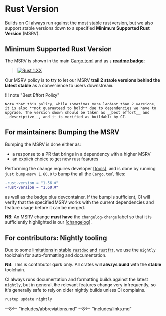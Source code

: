 # Rust Version

Builds on CI always run against the most stable rust version, but we also support stable versions down to a specified **Minimum Supported Rust Version** (MSRV).

## Minimum Supported Rust Version

The MSRV is shown in the main [Cargo.toml](https://github.com/kube-rs/kube-rs/blob/master/kube/Cargo.toml#L1-L16) and as a [**readme badge**](https://github.com/kube-rs/kube-rs#kube-rs):

> [![Rust 1.XX](https://img.shields.io/badge/MSRV-1.XX-dea584.svg)](https://github.com/rust-lang/rust/releases/)

Our MSRV policy is to **try** to let our MSRV **trail 2 stable versions behind the latest stable** as a convenience to users downstream.

!!! note "Best Effort Policy"

    Note that this policy, while sometimes more lenient than 2 versions, it is also **not guaranteed to hold** due to dependencies we have to upgrade. The version shown should be taken as __best effort__ and __descriptive__, and it is verified as buildable by CI.

## For maintainers: Bumping the MSRV

Bumping the MSRV is done either as:

- a response to a PR that brings in a dependency with a higher MSRV
- an explicit choice to get new rust features

Performing the change requires developer [[tools]], and is done by running `just bump-msrv 1.60.0` to bump the all the `Cargo.toml` files:

```diff
-rust-version = "1.56.0"
+rust-version = "1.60.0"
```

as well as the badge plus devcontainer. If the bump is sufficient, CI will verify that the specified MSRV works with the current dependencies and feature usage before it can be merged.

**NB**: An MSRV change **must have** the `changelog-change` label so that it is sufficiently highlighted in our [[changelog]].

## For contributors: Nightly tooling

Due to some [limitations in stable `rustdoc` and `rustfmt`](https://github.com/kube-rs/kube-rs/issues/707), we use the `nightly` toolchain for auto-formatting and documentation.

**NB**: This is contributor quirk only. All crates will **always build** with the **stable** toolchain.

CI always runs documentation and formatting builds against the latest `nightly`, but in general, the relevant features change very infrequently, so it's generally safe to rely on older nightly builds unless CI complains.

```sh
rustup update nightly
```

--8<-- "includes/abbreviations.md"
--8<-- "includes/links.md"

[//begin]: # "Autogenerated link references for markdown compatibility"
[tools]: tools "Tools"
[changelog]: changelog "Changelog"
[//end]: # "Autogenerated link references"
